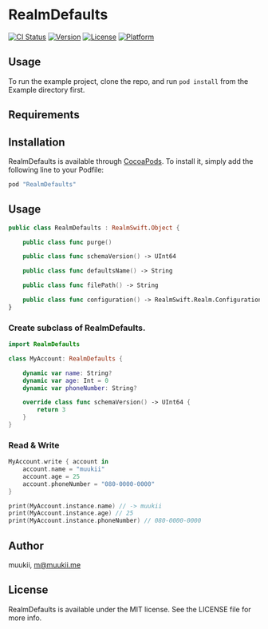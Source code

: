 # RealmDefaults

[![CI Status](http://img.shields.io/travis/muukii/RealmDefaults.svg?style=flat)](https://travis-ci.org/muukii/RealmDefaults)
[![Version](https://img.shields.io/cocoapods/v/RealmDefaults.svg?style=flat)](http://cocoapods.org/pods/RealmDefaults)
[![License](https://img.shields.io/cocoapods/l/RealmDefaults.svg?style=flat)](http://cocoapods.org/pods/RealmDefaults)
[![Platform](https://img.shields.io/cocoapods/p/RealmDefaults.svg?style=flat)](http://cocoapods.org/pods/RealmDefaults)

## Usage

To run the example project, clone the repo, and run `pod install` from the Example directory first.

## Requirements

## Installation

RealmDefaults is available through [CocoaPods](http://cocoapods.org). To install
it, simply add the following line to your Podfile:

```ruby
pod "RealmDefaults"
```

## Usage

```swift
public class RealmDefaults : RealmSwift.Object {

    public class func purge()

    public class func schemaVersion() -> UInt64

    public class func defaultsName() -> String

    public class func filePath() -> String

    public class func configuration() -> RealmSwift.Realm.Configuration
}
```

### Create subclass of RealmDefaults.

```swift
import RealmDefaults

class MyAccount: RealmDefaults {

    dynamic var name: String?
    dynamic var age: Int = 0
    dynamic var phoneNumber: String?

    override class func schemaVersion() -> UInt64 {
        return 3
    }
}
```

### Read & Write

```swift
MyAccount.write { account in
    account.name = "muukii"
    account.age = 25
    account.phoneNumber = "080-0000-0000"
}

print(MyAccount.instance.name) // -> muukii
print(MyAccount.instance.age) // 25
print(MyAccount.instance.phoneNumber) // 080-0000-0000
```

## Author

muukii, m@muukii.me

## License

RealmDefaults is available under the MIT license. See the LICENSE file for more info.
